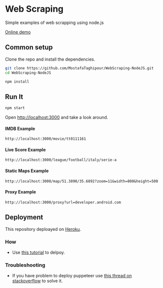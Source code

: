 # Web Scraping

Simple examples of web scrapping using node.js

[Online demo](https://webscraping-nodejs.herokuapp.com/)

## Common setup

Clone the repo and install the dependencies.

```bash
git clone https://github.com/MostafaTaghipour/WebScraping-NodeJS.git
cd WebScraping-NodeJS
```

```bash
npm install
```

## Run It

```bash
npm start
```

Open [http://localhost:3000](http://localhost:3000) and take a look around.

#### IMDB Example

`http://localhost:3000/movie/tt0111161`

#### Live Score Example

`http://localhost:3000/league/football/italy/serie-a`

#### Static Maps Example

`http://localhost:3000/map/51.3890/35.6892?zoom=11&width=800&height=500`

#### Proxy Example

`http://localhost:3000/proxy?url=developer.android.com`

## Deployment

This repository deploayed on [Heroku](https://webscraping-nodejs.herokuapp.com/).

### How

- Use [this tutorial](https://www.freecodecamp.org/news/how-to-deploy-a-nodejs-app-to-heroku-from-github-without-installing-heroku-on-your-machine-433bec770efe/) to delpoy.

### Troubleshooting

- If you have problem to deploy puppeteer use [this thread on stackoverflow](https://stackoverflow.com/a/67596057) to solve it.
